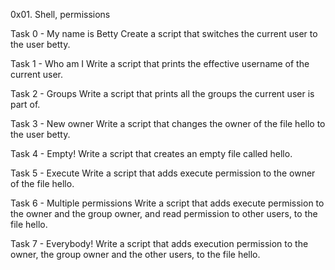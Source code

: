 0x01. Shell, permissions

Task 0 - My name is Betty
Create a script that switches the current user to the user betty.

Task 1 - Who am I
Write a script that prints the effective username of the current user.

Task 2 - Groups
Write a script that prints all the groups the current user is part of.

Task 3 - New owner
Write a script that changes the owner of the file hello to the user betty.

Task 4 - Empty!
Write a script that creates an empty file called hello.

Task 5 - Execute 
Write a script that adds execute permission to the owner of the file hello.

Task 6 - Multiple permissions
Write a script that adds execute permission to the owner and the group owner, and read permission to other users, to the file hello.

Task 7 - Everybody!
Write a script that adds execution permission to the owner, the group owner and the other users, to the file hello. 
